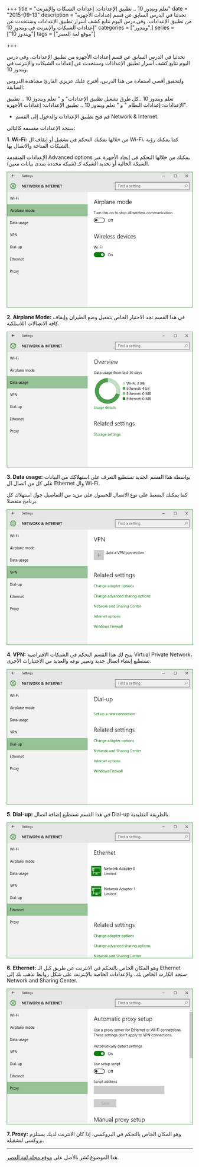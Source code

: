 +++
title = "تعلم ويندوز 10 .. تطبيق الإعدادات: إعدادات الشبكات والإنترنت"
date = "2015-09-13"
description = "تحدثنا في الدرس السابق عن قسم إعدادات الأجهزة من تطبيق الإعدادات، وفى درس اليوم نتابع كشف أسرار تطبيق الإعدادات وسنتحدث عن إعدادات الشبكات والإنترنت في ويندوز 10"
categories = ["ويندوز",]
series = ["ويندوز 10"]
tags = ["موقع لغة العصر"]

+++

تحدثنا في الدرس السابق عن قسم إعدادات الأجهزة من تطبيق الإعدادات، وفى درس اليوم نتابع كشف أسرار تطبيق الإعدادات وسنتحدث عن إعدادات الشبكات والإنترنت في ويندوز 10.

ولتحقيق أقصى استفادة من هذا الدرس، أقترح عليك عزيزي القارئ مشاهدة الدروس السابقة:

تعلم ويندوز 10 ..كل طرق تشغيل تطبيق الإعدادات" و " تعلم ويندوز 10 .. تطبيق الإعدادات: إعدادات النظام " و " تعلم ويندوز 10 .. تطبيق الإعدادات: إعدادات الأجهزة".

-   قم فتح تطبيق الإعدادات والدخول إلى القسم Network & Internet.

ستجد الإعدادات مقسمه كالتالي:

**1. Wi-Fi:**
من خلالها يمكنك التحكم في تشغيل أو إيقاف ال Wi-Fi، كما يمكنك رؤية الشبكات المتاحة والاتصال بها.

الإعدادات المتقدمة Advanced options يمكنك من خلالها التحكم في إيجاد الأجهزة عبر الشبكة الحالية أو تحديد الشبكة كـ (شبكة محددة بمدى بيانات معين).

![2](images/2015-635777483082147479-214.png)

**2. Airplane Mode:**
في هذا القسم تجد الاختيار الخاص بتفعيل وضع الطيران وإيقاف كافة الاتصالات اللاسلكية.

![3](images/2015-635777483213084141-308.png)

**3. Data usage:**
بواسطة هذا القسم الجديد تستطيع التعرف على استهلاكك من البيانات على كل من اتصال ال Ethernet وال Wi-Fi.

كما يمكنك الضغط على نوع الاتصال للحصول على مزيد من التفاصيل حول استهلاك كل برنامج منفصلا.

![4](images/2015-635777483321520947-152.png)

**4. VPN:**
يتيح لك هذا القسم التحكم في الشبكات الافتراضية Virtual Private Network، تستطيع إنشاء اتصال جديد وتغيير نوعه والعديد من الاختيارات الأخرى.

![5](images/2015-635777483424645287-464.png)

**5. Dial-up:**
في هذا القسم تستطيع إضافة اتصال Dial-up بالطريقة التقليدية.

![6](images/2015-635777483530425860-42.png)

**6. Ethernet:**
وهو المكان الخاص بالتحكم في الانترنت عن طريق كبل الـ Ethernet ستجد الكارت الخاص بك، والإعدادات الخاصة بالإنترنت على شكل روابط تذهب بك إلى Network and Sharing Center.

![7](images/2015-635777483631518963-151.png)

**7. Proxy:**
وهو المكان الخاص بالتحكم في البروكسى، إذا كان الانترنت لديك يستلزم بروكسى لتشغيله.

---

هذا الموضوع نٌشر باﻷصل على [موقع مجلة لغة العصر](http://aitmag.ahram.org.eg/News/25228/%D8%AF%D8%B1%D9%88%D8%B3/%D8%B4%D8%B1%D8%AD-%D9%88%D8%AA%D8%B9%D9%84%D9%8A%D9%85/%D8%AA%D8%B9%D9%84%D9%85-%D9%88%D9%8A%D9%86%D8%AF%D9%88%D8%B2---%D8%AA%D8%B7%D8%A8%D9%8A%D9%82-%D8%A7%D9%84%D8%A5%D8%B9%D8%AF%D8%A7%D8%AF%D8%A7%D8%AA-%D8%A5%D8%B9%D8%AF%D8%A7%D8%AF%D8%A7%D8%AA-%D8%A7%D9%84%D8%B4%D8%A8%D9%83%D8%A7%D8%AA-%D9%88%D8%A7%D9%84%D8%A5.aspx).
